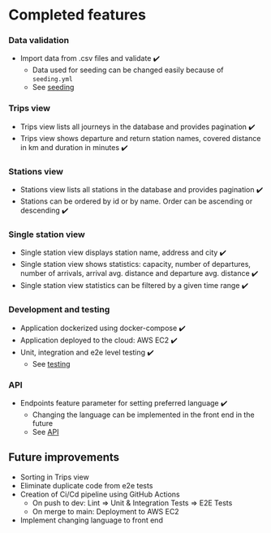 # Completed features
### Data validation
- Import data from .csv files and validate ✔️
  - Data used for seeding can be changed easily because of `seeding.yml`
  - See [seeding](https://github.com/JuanitoSebastian/City-Bike-Journeys/blob/main/docs/seeding.md)

### Trips view
- Trips view lists all journeys in the database and provides pagination ✔️
- Trips view shows departure and return station names, covered distance in km and duration in minutes ✔️

### Stations view
- Stations view lists all stations in the database and provides pagination ✔️
- Stations can be ordered by id or by name. Order can be ascending or descending ✔️

### Single station view
- Single station view displays station name, address and city ✔️
- Single station view shows statistics: capacity, number of departures, number of arrivals, arrival avg. distance and departure avg. distance ✔️
- Single station view statistics can be filtered by a given time range ✔️

### Development and testing
- Application dockerized using docker-compose ✔️
- Application deployed to the cloud: AWS EC2 ✔️
- Unit, integration and e2e level testing ✔️
  - See [testing](https://github.com/JuanitoSebastian/City-Bike-Journeys/blob/main/docs/testing.md)

### API
- Endpoints feature parameter for setting preferred language ✔️
  - Changing the language can be implemented in the front end in the future
  - See [API](https://github.com/JuanitoSebastian/City-Bike-Journeys/blob/main/docs/api.md)

## Future improvements
- Sorting in Trips view
- Eliminate duplicate code from e2e tests
- Creation of Ci/Cd pipeline using GitHub Actions
  - On push to dev: Lint => Unit & Integration Tests => E2E Tests
  - On merge to main: Deployment to AWS EC2
- Implement changing language to front end